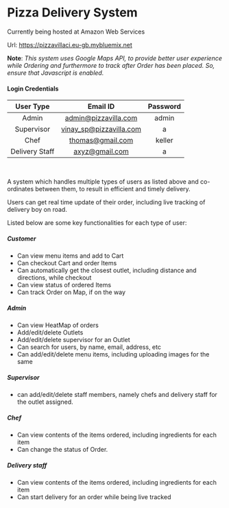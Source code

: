 # Pizza Delivery System

Currently being hosted at Amazon Web Services

Url: https://pizzavillaci.eu-gb.mybluemix.net

**Note**: _This system uses Google Maps API, to provide better user experience while Ordering and furthermore to track after Order has been placed. So, ensure that Javascript is enabled._

#### Login Credentials


| User Type     | Email ID               | Password |
| :-----------: |:----------------------:| :-------:|
| Admin         | admin@pizzavilla.com   |   admin  |
| Supervisor    | vinay_sp@pizzavilla.com|     a    |
| Chef          | thomas@gmail.com       |   keller |
| Delivery Staff| axyz@gmail.com         |    a  |

<br>


A system which handles multiple types of users as listed above and co-ordinates between them, to result in efficient and timely delivery.

Users can get real time update of their order, including live tracking of delivery boy on road.



Listed below are some key functionalities for each type of user:

##### Customer
* Can view menu items and add to Cart
* Can checkout Cart and order Items
* Can automatically get the closest outlet, including distance and directions, while checkout
* Can view status of ordered Items
* Can track Order on Map, if on the way


##### Admin
* Can view HeatMap of orders
* Add/edit/delete Outlets
* Add/edit/delete supervisor for an Outlet
* Can search for users, by name, email, address, etc
* Can add/edit/delete menu items, including uploading images for the same

##### Supervisor
* can add/edit/delete staff members, namely chefs and delivery staff for the outlet assigned.


##### Chef
* Can view contents of the items ordered, including ingredients for each item
* Can change the status of Order.

##### Delivery staff
* Can view contents of the items ordered, including ingredients for each item
* Can start delivery for an order while being live tracked
